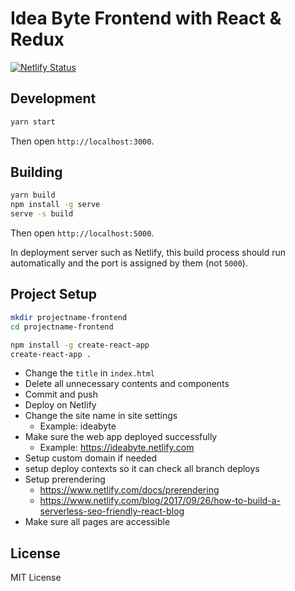 # Idea Byte Frontend with React & Redux

[![Netlify Status](https://api.netlify.com/api/v1/badges/b455ba2f-b8b4-4637-baa2-9bd90f146de4/deploy-status)](https://app.netlify.com/sites/ideabyte/deploys)

## Development

```sh
yarn start
```

Then open `http://localhost:3000`.

## Building

```sh
yarn build
npm install -g serve
serve -s build
```

Then open `http://localhost:5000`.

In deployment server such as Netlify, this build process should run automatically and the port is assigned by them (not `5000`).

## Project Setup

```sh
mkdir projectname-frontend
cd projectname-frontend

npm install -g create-react-app
create-react-app .
```

- Change the `title` in `index.html`
- Delete all unnecessary contents and components
- Commit and push
- Deploy on Netlify
- Change the site name in site settings
  - Example: ideabyte
- Make sure the web app deployed successfully
  - Example: https://ideabyte.netlify.com
- Setup custom domain if needed
- setup deploy contexts so it can check all branch deploys
- Setup prerendering
  - https://www.netlify.com/docs/prerendering
  - https://www.netlify.com/blog/2017/09/26/how-to-build-a-serverless-seo-friendly-react-blog
- Make sure all pages are accessible

## License

MIT License
